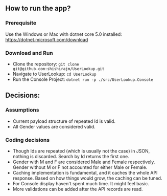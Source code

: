 ## How to run the app?
### Prerequisite
Use the Windows or Mac with dotnet core 5.0 installed: https://dotnet.microsoft.com/download

### Download and Run
* Clone the repository: `git clone git@github.com:shishirajm/UserLookup.git`
* Navigate to UserLookup: `cd UserLookup`
* Run the Console Project: `dotnet run -p ./src/UserLookup.Console`

## Decisions:
### Assumptions
* Current payload structure of repeated Id is valid.
* All Gender values are considered valid.

### Coding decisions
* Though Ids are repeated (which is usually not the case) in JSON, nothing is discarded. Search by Id returns the first one.
* Gender with M and F are considered Male and Female respectively. Gender without M or F not accounted for either Male or Female.
* Caching implementation is fundamental, and it caches the whole API response. Based on how things would grow, the caching can be tuned.
* For Console display haven't spent much time. It might feel basic.
* More validations can be added after the API records are read.
